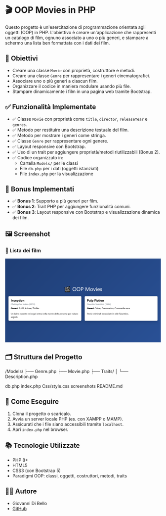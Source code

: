 # 🎬 OOP Movies in PHP

Questo progetto è un'esercitazione di programmazione orientata agli oggetti (OOP) in PHP. L'obiettivo è creare un'applicazione che rappresenti un catalogo di film, ognuno associato a uno o più generi, e stampare a schermo una lista ben formattata con i dati dei film.

## 🧠 Obiettivi

- Creare una classe `Movie` con proprietà, costruttore e metodi.
- Creare una classe `Genre` per rappresentare i generi cinematografici.
- Associare uno o più generi a ciascun film.
- Organizzare il codice in maniera modulare usando più file.
- Stampare dinamicamente i film in una pagina web tramite Bootstrap.

## ✅ Funzionalità Implementate

- ✅ Classe `Movie` con proprietà come `title`, `director`, `releaseYear` e `genres`.
- ✅ Metodo per restituire una descrizione testuale del film.
- ✅ Metodo per mostrare i generi come stringa.
- ✅ Classe `Genre` per rappresentare ogni genere.
- ✅ Layout responsive con Bootstrap.
- ✅ Uso di un trait per aggiungere proprietà/metodi riutilizzabili (Bonus 2).
- ✅ Codice organizzato in:
  - Cartella `Models/` per le classi
  - File `db.php` per i dati (oggetti istanziati)
  - File `index.php` per la visualizzazione

## 🧩 Bonus Implementati

- ✅ **Bonus 1**: Supporto a più generi per film.
- ✅ **Bonus 2**: Trait PHP per aggiungere funzionalità comuni.
- ✅ **Bonus 3**: Layout responsive con Bootstrap e visualizzazione dinamica dei film.

## 🖼️ Screenshot

### 📄 Lista dei film

![Schermata](./screenshot.png)

## 🗂️ Struttura del Progetto

/Models/ ├── Genre.php ├── Movie.php ├── Traits/ │ └── Description.php

db.php index.php Css/style.css screenshots README.md


## 🚀 Come Eseguire

1. Clona il progetto o scaricalo.
2. Avvia un server locale PHP (es. con XAMPP o MAMP).
3. Assicurati che i file siano accessibili tramite `localhost`.
4. Apri `index.php` nel browser.

## 📚 Tecnologie Utilizzate

- PHP 8+
- HTML5
- CSS3 (con Bootstrap 5)
- Paradigmi OOP: classi, oggetti, costruttori, metodi, traits

## 👨‍💻 Autore

- Giovanni Di Bello  
- [GitHub](https://github.com/giovannidibello)



